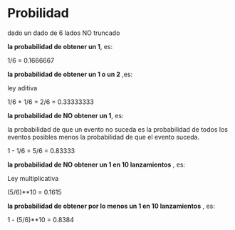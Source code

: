 # Probilidad

dado un dado de 6 lados NO truncado

**la probabilidad de obtener un 1**, es:

1/6 = 0.1666667

**la probabilidad de obtener un 1 o un 2** ,es:

ley aditiva

1/6 + 1/6 = 2/6 = 0.33333333

**la probabilidad de NO obtener un 1**, es:

la probabilidad de que un evento no suceda es la probabilidad de todos los eventos posibles menos la probabilidad de que el evento suceda.

1 - 1/6 = 5/6 = 0.83333

**la probabilidad de NO obtener un 1 en 10 lanzamientos** , es:

Ley multiplicativa

(5/6)**10 = 0.1615

**la probabilidad de obtener por lo menos un 1 en 10 lanzamientos** , es:

1 - (5/6)**10 = 0.8384
